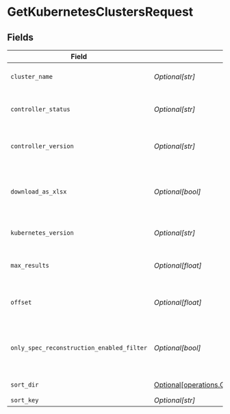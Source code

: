 # GetKubernetesClustersRequest


## Fields

| Field                                                                                                                            | Type                                                                                                                             | Required                                                                                                                         | Description                                                                                                                      |
| -------------------------------------------------------------------------------------------------------------------------------- | -------------------------------------------------------------------------------------------------------------------------------- | -------------------------------------------------------------------------------------------------------------------------------- | -------------------------------------------------------------------------------------------------------------------------------- |
| `cluster_name`                                                                                                                   | *Optional[str]*                                                                                                                  | :heavy_minus_sign:                                                                                                               | the cluster name to filter by                                                                                                    |
| `controller_status`                                                                                                              | *Optional[str]*                                                                                                                  | :heavy_minus_sign:                                                                                                               | Filter the clusters by controller status                                                                                         |
| `controller_version`                                                                                                             | *Optional[str]*                                                                                                                  | :heavy_minus_sign:                                                                                                               | Filter the clusters by controller version                                                                                        |
| `download_as_xlsx`                                                                                                               | *Optional[bool]*                                                                                                                 | :heavy_minus_sign:                                                                                                               | When true, the API will return an xlsx file, and pagination will be ignored                                                      |
| `kubernetes_version`                                                                                                             | *Optional[str]*                                                                                                                  | :heavy_minus_sign:                                                                                                               | Filter the clusters by k8s version                                                                                               |
| `max_results`                                                                                                                    | *Optional[float]*                                                                                                                | :heavy_minus_sign:                                                                                                               | The number of entries to return (pagination)                                                                                     |
| `offset`                                                                                                                         | *Optional[float]*                                                                                                                | :heavy_minus_sign:                                                                                                               | Return entries from this offset (pagination)                                                                                     |
| `only_spec_reconstruction_enabled_filter`                                                                                        | *Optional[bool]*                                                                                                                 | :heavy_minus_sign:                                                                                                               | retrive only clusters that configured as spec reconstruction enabled.                                                            |
| `sort_dir`                                                                                                                       | [Optional[operations.GetKubernetesClustersQueryParamSortDir]](../../models/operations/getkubernetesclustersqueryparamsortdir.md) | :heavy_minus_sign:                                                                                                               | sorting direction                                                                                                                |
| `sort_key`                                                                                                                       | *Optional[str]*                                                                                                                  | :heavy_minus_sign:                                                                                                               | sort key                                                                                                                         |